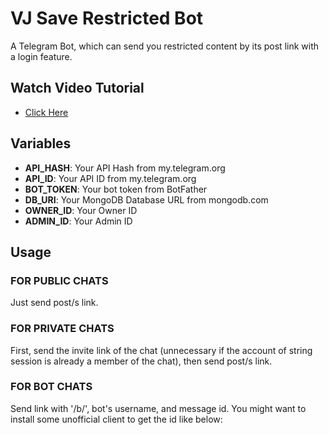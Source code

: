 # VJ Save Restricted Bot

A Telegram Bot, which can send you restricted content by its post link with a login feature.

## Watch Video Tutorial

- [Click Here](https://youtube.com/@Tech_VJ)

## Variables
- **API_HASH**: Your API Hash from my.telegram.org
- **API_ID**: Your API ID from my.telegram.org
- **BOT_TOKEN**: Your bot token from BotFather
- **DB_URI**: Your MongoDB Database URL from mongodb.com
- **OWNER_ID**: Your Owner ID
- **ADMIN_ID**: Your Admin ID

## Usage
### FOR PUBLIC CHATS
Just send post/s link.

### FOR PRIVATE CHATS
First, send the invite link of the chat (unnecessary if the account of string session is already a member of the chat), then send post/s link.

### FOR BOT CHATS
Send link with '/b/', bot's username, and message id. You might want to install some unofficial client to get the id like below:
